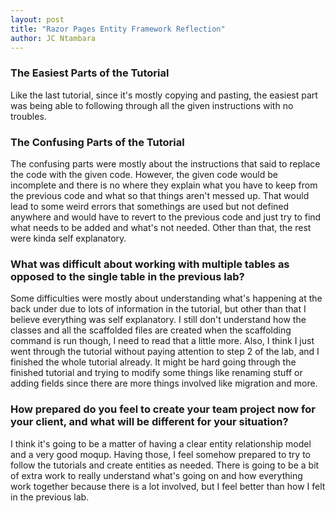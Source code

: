 ```yaml
---
layout: post
title: "Razor Pages Entity Framework Reflection"
author: JC Ntambara
---
```


### The Easiest Parts of the Tutorial

Like the last tutorial, since it's mostly copying and pasting, the easiest part was being able to following through all the given instructions with no troubles. 


### The Confusing Parts of the Tutorial

The confusing parts were mostly about the instructions that said to replace the code with the given code. However, the given code would be incomplete and there is no where they explain what you have to keep from the previous code and what so that things aren't messed up. That would lead to some weird errors that somethings are used but not defined anywhere and would have to revert to the previous code and just try to find what needs to be added and what's not needed. Other than that, the rest were kinda self explanatory. 


### What was difficult about working with multiple tables as opposed to the single table in the previous lab?

Some difficulties were mostly about understanding what's happening at the back under due to lots of information in the tutorial, but other than that I believe everything was self explanatory. I still don't understand how the classes and all the scaffolded files are created when the scaffolding command is run though, I need to read that a little more. Also, I think I just went through the tutorial without paying attention to step 2 of the lab, and I finished the whole tutorial already. It might be hard going through the finished tutorial and trying to modify some things like renaming stuff or adding fields since there are more things involved like migration and more. 

### How prepared do you feel to create your team project now for your client, and what will be different for your situation?

I think it's going to be a matter of having a clear entity relationship model and a very good moqup. Having those, I feel somehow prepared to try to follow the tutorials and create entities as needed. There is going to be a bit of extra work to really understand what's going on and how everything work together because there is a lot involved, but I feel better than how I felt in the previous lab. 